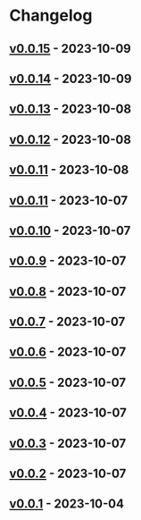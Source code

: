 # Changelog

## [v0.0.15](https://github.com/orangekame3/ghfetch/compare/v0.0.14...v0.0.15) - 2023-10-09

## [v0.0.14](https://github.com/orangekame3/ghfetch/compare/v0.0.13...v0.0.14) - 2023-10-09

## [v0.0.13](https://github.com/orangekame3/ghfetch/compare/v0.0.12...v0.0.13) - 2023-10-08

## [v0.0.12](https://github.com/orangekame3/ghfetch/compare/v0.0.11...v0.0.12) - 2023-10-08

## [v0.0.11](https://github.com/orangekame3/ghfetch/commits/v0.0.11) - 2023-10-08

## [v0.0.11](https://github.com/orangekame3/ghfetch/compare/v0.0.10...v0.0.11) - 2023-10-07

## [v0.0.10](https://github.com/orangekame3/ghfetch/compare/v0.0.9...v0.0.10) - 2023-10-07

## [v0.0.9](https://github.com/orangekame3/ghfetch/compare/v0.0.8...v0.0.9) - 2023-10-07

## [v0.0.8](https://github.com/orangekame3/ghfetch/compare/v0.0.7...v0.0.8) - 2023-10-07

## [v0.0.7](https://github.com/orangekame3/ghfetch/compare/v0.0.6...v0.0.7) - 2023-10-07

## [v0.0.6](https://github.com/orangekame3/ghfetch/compare/v0.0.5...v0.0.6) - 2023-10-07

## [v0.0.5](https://github.com/orangekame3/ghfetch/compare/v0.0.4...v0.0.5) - 2023-10-07

## [v0.0.4](https://github.com/orangekame3/ghfetch/compare/v0.0.3...v0.0.4) - 2023-10-07

## [v0.0.3](https://github.com/orangekame3/ghfetch/compare/v0.0.2...v0.0.3) - 2023-10-07

## [v0.0.2](https://github.com/orangekame3/ghfetch/compare/v0.0.1...v0.0.2) - 2023-10-07

## [v0.0.1](https://github.com/orangekame3/ghfetch/commits/v0.0.1) - 2023-10-04
